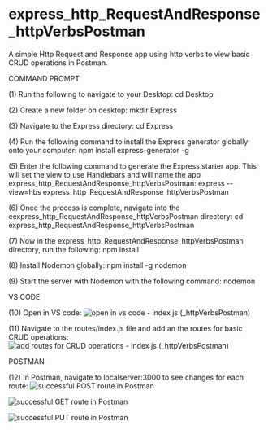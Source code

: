 # express_http_RequestAndResponse_httpVerbsPostman
A simple Http Request and Response app using http verbs to view basic CRUD operations in Postman. 

COMMAND PROMPT

(1) Run the following to navigate to your Desktop: cd Desktop

(2) Create a new folder on desktop: mkdir Express

(3) Navigate to the Express directory: cd Express

(4) Run the following command to install the Express generator globally onto your computer: npm install express-generator -g

(5) Enter the following command to generate the Express starter app. This will set the view to use Handlebars and will name the app express_http_RequestAndResponse_httpVerbsPostman: express --view=hbs express_http_RequestAndResponse_httpVerbsPostman 

(6) Once the process is complete, navigate into the eexpress_http_RequestAndResponse_httpVerbsPostman directory: cd express_http_RequestAndResponse_httpVerbsPostman  

(7) Now in the express_http_RequestAndResponse_httpVerbsPostman directory, run the following: npm install

(8) Install Nodemon globally: npm install -g nodemon

(9) Start the server with Nodemon with the following command: nodemon

VS CODE

(10) Open in VS code: ![open in vs code - index js (_httpVerbsPostman)](https://user-images.githubusercontent.com/35668707/67519099-fb975800-f65a-11e9-88e6-4fc2da3b63c8.JPG)

(11) Navigate to the routes/index.js file and add an the routes for basic CRUD operations: ![add routes for CRUD operations - index js (_httpVerbsPostman)](https://user-images.githubusercontent.com/35668707/67519209-38634f00-f65b-11e9-99a3-432b868202cb.JPG)




POSTMAN

(12) In Postman, navigate to localserver:3000 to see changes for each route:
![successful POST route in Postman](https://user-images.githubusercontent.com/35668707/67519294-65affd00-f65b-11e9-8f19-989920d0ec70.JPG)

![successful GET route in Postman](https://user-images.githubusercontent.com/35668707/67519347-8710e900-f65b-11e9-8f86-ee84b248e8de.JPG)

![successful PUT route in Postman](https://user-images.githubusercontent.com/35668707/67519405-a871d500-f65b-11e9-911e-e7320a7ddd8e.JPG)



